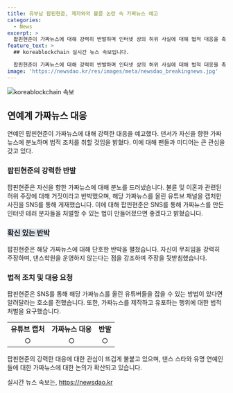 ```yaml
---
title: 유부남 팝핀현준, 제자와의 불륜 논란 속 가짜뉴스 예고
categories:
  - News
excerpt: >
  팝핀현준이 가짜뉴스에 대해 강력히 반발하며 인터넷 상의 허위 사실에 대해 법적 대응을 촉구했다. 순전히 허구인 불륜 및 이혼 소문이 포함된 가짜뉴스에 대해 분노를 토로하며, 이로써 조롱과 피해를 입히는 행위에 대한 강한 불쾌함을 표현했다. 팝핀현준은 유튜브를 통해 가짜뉴스를 올린 채널을 캡처한 사진을 SNS에 공개하고, 해당 가짜뉴스를 제작한 인터넷 사용자들에 대한 법적 처벌과 박멸을 요구했다. 또한, 자신의 가족에 대한 허위 소문까지 퍼져나가자 알 수 없는 정황에서 두려워하며, 현실적인 법인으로 이 모순을 해결할 방법을 찾고 있다고 밝혔다.
feature_text: >
  ## koreablockchain 실시간 뉴스 속보입니다.

  팝핀현준이 가짜뉴스에 대해 강력히 반발하며 인터넷 상의 허위 사실에 대해 법적 대응을 촉구했다. 순전히 허구인 불륜 및 이혼 소문이 포함된 가짜뉴스에 대해 분노를 토로하며, 이로써 조롱과 피해를 입히는 행위에 대한 강한 불쾌함을 표현했다. 팝핀현준은 유튜브를 통해 가짜뉴스를 올린 채널을 캡처한 사진을 SNS에 공개하고, 해당 가짜뉴스를 제작한 인터넷 사용자들에 대한 법적 처벌과 박멸을 요구했다. 또한, 자신의 가족에 대한 허위 소문까지 퍼져나가자 알 수 없는 정황에서 두려워하며, 현실적인 법인으로 이 모순을 해결할 방법을 찾고 있다고 밝혔다.
image: 'https://newsdao.kr/res/images/meta/newsdao_breakingnews.jpg'
---
```


<p><img src="https://newsdao.kr/res/images/meta/newsdao_breakingnews.jpg" alt="koreablockchain 속보" /></p>

<h2 data-ke-size="size26">연예계 가짜뉴스 대응</h2>

<p data-ke-size="size16">연예인 팝핀현준이 가짜뉴스에 대해 강력한 대응을 예고했다. 댄서가 자신을 향한 가짜뉴스에 분노하며 법적 조치를 취할 것임을 밝혔다. 이에 대해 팬들과 미디어는 큰 관심을 갖고 있다.</p>

<h3>팝핀현준의 강력한 반발</h3>

<p data-ke-size="size16">팝핀현준은 자신을 향한 가짜뉴스에 대해 분노를 드러냈습니다. 불륜 및 이혼과 관련된 허위 주장에 대해 거짓이라고 반박했으며, 해당 가짜뉴스를 올린 유튜브 채널을 캡처한 사진을 SNS를 통해 게재했습니다. 이에 대해 팝핀현준은 SNS를 통해 가짜뉴스를 만든 인터넷 테러 분자들을 처벌할 수 있는 법이 만들어졌으면 좋겠다고 밝혔습니다.</p>

<h3><b><span style="background-color: #21538527;">확신 있는 반박</span></b></h3>

<p data-ke-size="size16">팝핀현준은 해당 가짜뉴스에 대해 단호한 반박을 펼쳤습니다. 자신이 무죄임을 강력히 주장하며, 댄스학원을 운영하지 않는다는 점을 강조하며 주장을 뒷받침했습니다.</p>

<h3>법적 조치 및 대응 요청</h3>

<p data-ke-size="size16">팝핀현준은 SNS를 통해 해당 가짜뉴스를 올린 유튜버들을 잡을 수 있는 방법이 있다면 알려달라는 호소를 전했습니다. 또한, 가짜뉴스를 제작하고 유포하는 행위에 대한 법적 처벌을 요구했습니다.</p>

<table>
  <tr>
    <td style="text-align: center; height: 17px;"><b>유튜브 캡처</b></td>
    <td style="text-align: center; height: 17px;"><b>가짜뉴스 대응</b></td>
    <td style="text-align: center; height: 17px;"><b>반발</b></td>
  </tr>
  <tr>
    <td style="text-align: center;">○</td>
    <td style="text-align: center;">○</td>
    <td style="text-align: center;">○</td>
  </tr>
</table>

<p data-ke-size="size16">팝핀현준의 강력한 대응에 대한 관심이 뜨겁게 불붙고 있으며, 댄스 스타와 유명 연예인들에 대한 가짜뉴스에 대한 논의가 확산되고 있습니다.</p>
실시간 뉴스 속보는, <a href="https://newsdao.kr" rel="dofollow">https://newsdao.kr</a>


